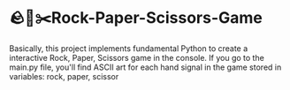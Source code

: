 # 🪨📃✂️Rock-Paper-Scissors-Game

Basically, this project implements fundamental Python to create a interactive Rock, Paper, Scissors game in the console. 
If you go to the main.py file, you'll find ASCII art for each hand signal in the game stored in variables: rock, paper, scissor